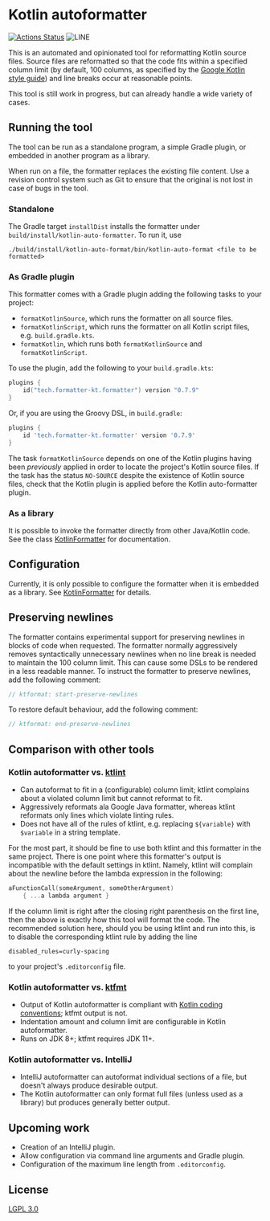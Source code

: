# Kotlin autoformatter

[![Actions Status](https://github.com/hovinen/kotlin-auto-formatter/workflows/CI/badge.svg)](https://github.com/hovinen/kotlin-auto-formatter/actions)
![LINE](https://img.shields.io/badge/line--coverage-98%25-brightgreen.svg)

This is an automated and opinionated tool for reformatting Kotlin source files. Source files are
reformatted so that the code fits within a specified column limit (by default, 100 columns, as
specified by the
[Google Kotlin style guide](https://developer.android.com/kotlin/style-guide#line_wrapping)) and
line breaks occur at reasonable points.

This tool is still work in progress, but can already handle a wide variety of cases.

## Running the tool

The tool can be run as a standalone program, a simple Gradle plugin, or embedded in another program
as a library.

When run on a file, the formatter replaces the existing file content. Use a revision control system
such as Git to ensure that the original is not lost in case of bugs in the tool.

### Standalone

The Gradle target `installDist` installs the formatter under `build/install/kotlin-auto-formatter`.
To run it, use

```shell script
./build/install/kotlin-auto-format/bin/kotlin-auto-format <file to be formatted>
```

### As Gradle plugin

This formatter comes with a Gradle plugin adding the following tasks to your project:

 * `formatKotlinSource`, which runs the formatter on all source files.
 * `formatKotlinScript`, which runs the formatter on all Kotlin script files, e.g.
   `build.gradle.kts`.
 * `formatKotlin`, which runs both `formatKotlinSource` and `formatKotlinScript`.

To use the plugin, add the following to your `build.gradle.kts`:

```kotlin
plugins {
    id("tech.formatter-kt.formatter") version "0.7.9"
}
```

Or, if you are using the Groovy DSL, in `build.gradle`:

```groovy
plugins {
    id 'tech.formatter-kt.formatter' version '0.7.9'
}
```

The task `formatKotlinSource` depends on one of the Kotlin plugins having been *previously*
applied in order to locate the project's Kotlin source files. If the task has the status `NO-SOURCE`
despite the existence of Kotlin source files, check that the Kotlin plugin is applied before the
Kotlin auto-formatter plugin.

### As a library

It is possible to invoke the formatter directly from other Java/Kotlin code. See the class
[KotlinFormatter](formatter/src/main/kotlin/org/kotlin/formatter/KotlinFormatter.kt) for
documentation.

## Configuration

Currently, it is only possible to configure the formatter when it is embedded as a library. See
[KotlinFormatter](formatter/src/main/kotlin/org/kotlin/formatter/KotlinFormatter.kt) for details.

## Preserving newlines

The formatter contains experimental support for preserving newlines in blocks of code when
requested. The formatter normally aggressively removes syntactically unnecessary newlines when no
line break is needed to maintain the 100 column limit. This can cause some DSLs to be rendered in a
less readable manner. To instruct the formatter to preserve newlines, add the following comment:

```kotlin
// ktformat: start-preserve-newlines
```

To restore default behaviour, add the following comment:

```kotlin
// ktformat: end-preserve-newlines
```

## Comparison with other tools

### Kotlin autoformatter vs. [ktlint](https://github.com/pinterest/ktlint)

 * Can autoformat to fit in a (configurable) column limit; ktlint complains about a violated column
   limit but cannot reformat to fit.
 * Aggressively reformats ala Google Java formatter, whereas ktlint reformats only lines which
   violate linting rules.
 * Does not have all of the rules of ktlint, e.g. replacing `${variable}` with `$variable` in a
   string template.

For the most part, it should be fine to use both ktlint and this formatter in the same project. There
is one point where this formatter's output is incompatible with the default settings in ktlint. Namely,
ktlint will complain about the newline before the lambda expression in the following:

```kotlin
aFunctionCall(someArgument, someOtherArgument)
    { ...a lambda argument }
```

If the column limit is right after the closing right parenthesis on the first line, then the above
is exactly how this tool will format the code. The recommended solution here, should you be using
ktlint and run into this, is to disable the corresponding ktlint rule by adding the line

```editorconfig
disabled_rules=curly-spacing
```

to your project's `.editorconfig` file.

### Kotlin autoformatter vs. [ktfmt](https://github.com/facebookincubator/ktfmt)

 * Output of Kotlin autoformatter is compliant with
   [Kotlin coding conventions](https://kotlinlang.org/docs/reference/coding-conventions.html);
   ktfmt output is not.
 * Indentation amount and column limit are configurable in Kotlin autoformatter.
 * Runs on JDK 8+; ktfmt requires JDK 11+.

### Kotlin autoformatter vs. IntelliJ

 * IntelliJ autoformatter can autoformat individual sections of a file, but doesn't always produce
   desirable output.
 * The Kotlin autoformatter can only format full files (unless used as a library) but produces
   generally better output.

## Upcoming work

 * Creation of an IntelliJ plugin.
 * Allow configuration via command line arguments and Gradle plugin.
 * Configuration of the maximum line length from `.editorconfig`.

## License

[LGPL 3.0](LICENSE)
